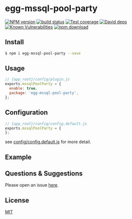 # egg-mssql-pool-party

[![NPM version][npm-image]][npm-url]
[![build status][travis-image]][travis-url]
[![Test coverage][codecov-image]][codecov-url]
[![David deps][david-image]][david-url]
[![Known Vulnerabilities][snyk-image]][snyk-url]
[![npm download][download-image]][download-url]

[npm-image]: https://img.shields.io/npm/v/egg-mssql-pool-party.svg?style=flat-square
[npm-url]: https://npmjs.org/package/egg-mssql-pool-party
[travis-image]: https://img.shields.io/travis/eggjs/egg-mssql-pool-party.svg?style=flat-square
[travis-url]: https://travis-ci.org/eggjs/egg-mssql-pool-party
[codecov-image]: https://img.shields.io/codecov/c/github/eggjs/egg-mssql-pool-party.svg?style=flat-square
[codecov-url]: https://codecov.io/github/eggjs/egg-mssql-pool-party?branch=master
[david-image]: https://img.shields.io/david/eggjs/egg-mssql-pool-party.svg?style=flat-square
[david-url]: https://david-dm.org/eggjs/egg-mssql-pool-party
[snyk-image]: https://snyk.io/test/npm/egg-mssql-pool-party/badge.svg?style=flat-square
[snyk-url]: https://snyk.io/test/npm/egg-mssql-pool-party
[download-image]: https://img.shields.io/npm/dm/egg-mssql-pool-party.svg?style=flat-square
[download-url]: https://npmjs.org/package/egg-mssql-pool-party

<!--
Description here.
-->

## Install

```bash
$ npm i egg-mssql-pool-party --save
```

## Usage

```js
// {app_root}/config/plugin.js
exports.mssqlPoolParty = {
  enable: true,
  package: 'egg-mssql-pool-party',
};
```

## Configuration

```js
// {app_root}/config/config.default.js
exports.mssqlPoolParty = {
};
```

see [config/config.default.js](config/config.default.js) for more detail.

## Example

<!-- example here -->

## Questions & Suggestions

Please open an issue [here](https://github.com/eggjs/egg/issues).

## License

[MIT](LICENSE)
